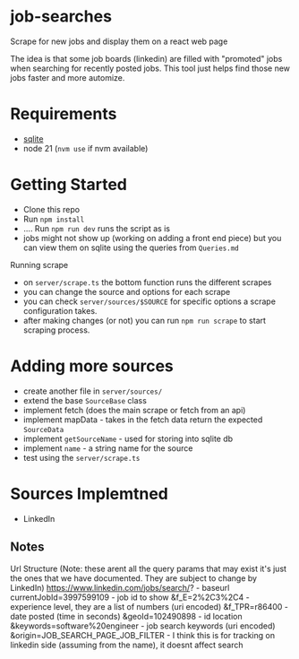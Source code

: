 # job-searches
Scrape for new jobs and display them on a react web page

The idea is that some job boards (linkedin) are filled with "promoted" jobs when searching for recently posted jobs. This tool just helps find those new jobs faster and more automize.

# Requirements
- [sqlite ](https://www.sqlite.org)
- node 21 (`nvm use` if nvm available)


# Getting Started
- Clone this repo
- Run `npm install`
- .... Run `npm run dev` runs the script as is
- jobs might not show up (working on adding a front end piece) but you can view them on sqlite using the queries from `Queries.md`

Running scrape
- on `server/scrape.ts` the bottom function runs the different scrapes
- you can change the source and options for each scrape
- you can check `server/sources/$SOURCE` for specific options a scrape configuration takes. 
- after making changes (or not) you can run `npm run scrape` to start scraping process. 

# Adding more sources
- create another file in `server/sources/`
- extend the base `SourceBase` class
- implement fetch (does the main scrape or fetch from an api)
- implement mapData - takes in the fetch data return the expected `SourceData`
- implement `getSourceName` - used for storing into sqlite db
- implement `name` - a string name for the source
- test using the `server/scrape.ts` 

# Sources Implemtned
- LinkedIn


## Notes
Url Structure
(Note: these arent all the query params that may exist it's just the ones that we have documented. They are subject to change by LinkedIn)
https://www.linkedin.com/jobs/search/? - baseurl 
currentJobId=3997599109 - job id to show
&f_E=2%2C3%2C4 - experience level, they are a list of numbers (uri encoded)
&f_TPR=r86400 - date posted (time in seconds)
&geoId=102490898 - id location 
&keywords=software%20engineer - job search keywords (uri encoded)
&origin=JOB_SEARCH_PAGE_JOB_FILTER - I think this is for tracking on linkedin side (assuming from the name), it doesnt affect search
